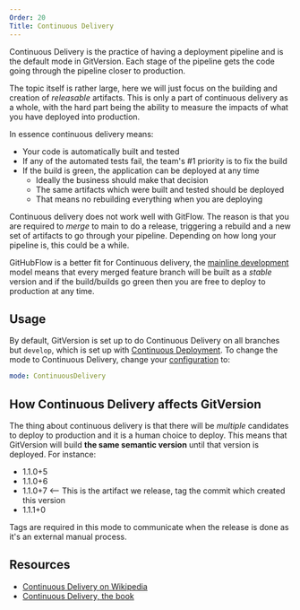 ```yaml
---
Order: 20
Title: Continuous Delivery
---
```


Continuous Delivery is the practice of having a deployment pipeline and is the
default mode in GitVersion. Each stage of the pipeline gets the code going
through the pipeline closer to production.

The topic itself is rather large, here we will just focus on the building and
creation of *releasable* artifacts. This is only a part of continuous delivery
as a whole, with the hard part being the ability to measure the impacts of what
you have deployed into production.

In essence continuous delivery means:

- Your code is automatically built and tested
- If any of the automated tests fail, the team's #1 priority is to fix the
   build
- If the build is green, the application can be deployed at any time
  - Ideally the business should make that decision
  - The same artifacts which were built and tested should be deployed
  - That means no rebuilding everything when you are deploying

Continuous delivery does not work well with GitFlow. The reason is that you are
required to *merge* to main to do a release, triggering a rebuild and a new
set of artifacts to go through your pipeline. Depending on how long your
pipeline is, this could be a while.

GitHubFlow is a better fit for Continuous delivery, the
[mainline development](mainline-development) model means that every merged
feature branch will be built as a *stable* version and if the build/builds go
green then you are free to deploy to production at any time.

## Usage

By default, GitVersion is set up to do Continuous Delivery on all branches but
`develop`, which is set up with [Continuous Deployment](continuous-deployment).
To change the mode to Continuous Delivery, change your
[configuration](../../configuration) to:

```yaml
mode: ContinuousDelivery
```

## How Continuous Delivery affects GitVersion

The thing about continuous delivery is that there will be *multiple* candidates
to deploy to production and it is a human choice to deploy. This means that
GitVersion will build **the same semantic version** until that version is
deployed. For instance:

- 1.1.0+5
- 1.1.0+6
- 1.1.0+7  <-- This is the artifact we release, tag the commit which created
this version
- 1.1.1+0

Tags are required in this mode to communicate when the release is done as it's
an external manual process.

## Resources

- [Continuous Delivery on Wikipedia](https://en.wikipedia.org/wiki/Continuous_delivery)
- [Continuous Delivery, the book](http://www.amazon.com/Continuous-Delivery-Deployment-Automation-Addison-Wesley/dp/0321601912)
